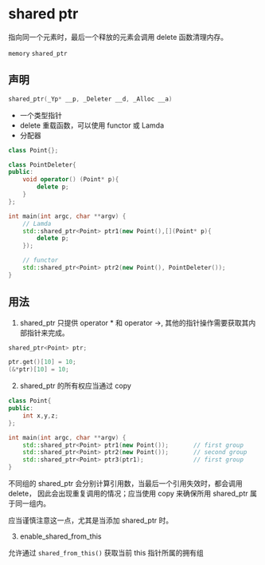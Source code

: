 # shared ptr

指向同一个元素时，最后一个释放的元素会调用 delete 函数清理内存。

`memory`
`shared_ptr`

## 声明

```c++
shared_ptr(_Yp* __p, _Deleter __d, _Alloc __a)
```

- 一个类型指针
- delete 重载函数，可以使用 functor 或 Lamda
- 分配器

```c++
class Point{};

class PointDeleter{
public:
    void operator() (Point* p){
        delete p;
    }
};

int main(int argc, char **argv) {
    // Lamda
    std::shared_ptr<Point> ptr1(new Point(),[](Point* p){
        delete p;
    });

    // functor
    std::shared_ptr<Point> ptr2(new Point(), PointDeleter());
}
```

## 用法

1. shared_ptr 只提供 operator \* 和 operator ->, 其他的指针操作需要获取其内部指针来完成。

```c++
shared_ptr<Point> ptr;

ptr.get()[10] = 10;
(&*ptr)[10] = 10;
```

2. shared_ptr 的所有权应当通过 copy

```c++
class Point{
public:
    int x,y,z;
};

int main(int argc, char **argv) {
    std::shared_ptr<Point> ptr1(new Point());       // first group
    std::shared_ptr<Point> ptr2(new Point());       // second group
    std::shared_ptr<Point> ptr3(ptr1);              // first group
}
```

不同组的 shared_ptr 会分别计算引用数，当最后一个引用失效时，都会调用 delete，
因此会出现重复调用的情况；应当使用 copy 来确保所用 shared_ptr 属于同一组内。

应当谨慎注意这一点，尤其是当添加 shared_ptr 时。

3. enable_shared_from_this

允许通过 `shared_from_this()` 获取当前 this 指针所属的拥有组
